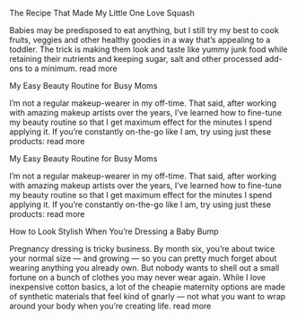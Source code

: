 The Recipe That Made My Little One Love Squash

Babies may be predisposed to eat anything, but I still try my best to cook fruits, veggies and other healthy goodies in a way that’s appealing to a toddler. The trick is making them look and taste like yummy junk food while retaining their nutrients and keeping sugar, salt and other processed add-ons to a minimum.  read more

My Easy Beauty Routine for Busy Moms

I’m not a regular makeup-wearer in my off-time. That said, after working with amazing makeup artists over the years, I’ve learned how to fine-tune my beauty routine so that I get maximum effect for the minutes I spend applying it. If you’re constantly on-the-go like I am, try using just these products:   read more

My Easy Beauty Routine for Busy Moms

I’m not a regular makeup-wearer in my off-time. That said, after working with amazing makeup artists over the years, I’ve learned how to fine-tune my beauty routine so that I get maximum effect for the minutes I spend applying it. If you’re constantly on-the-go like I am, try using just these products:   read more

How to Look Stylish When You’re Dressing a Baby Bump

Pregnancy dressing is tricky business. By month six, you’re about twice your normal size — and growing — so you can pretty much forget about wearing anything you already own. But nobody wants to shell out a small fortune on a bunch of clothes you may never wear again. While I love inexpensive cotton basics, a lot of the cheapie maternity options are made of synthetic materials that feel kind of gnarly — not what you want to wrap around your body when you’re creating life.   read more

